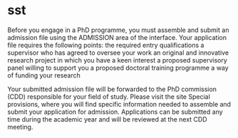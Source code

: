 # sst
Before you engage in a PhD programme, you must assemble and submit an admission file using the ADMISSION area of the interface. Your application file requires the following points: 
the required entry qualifications
a supervisor who has agreed to oversee your work
an original and innovative research project in which you have a keen interest
a proposed supervisory panel willing to support you
a proposed doctoral training programme
a way of funding your research

Your submitted admission file will be forwarded to the PhD commission (CDD) responsible for your field of study. 
Please visit the site Special provisions, where you will find specific information needed to assemble and submit your application for admission. 
Applications can be submitted any time during the academic year and will be reviewed at the next CDD meeting. 
